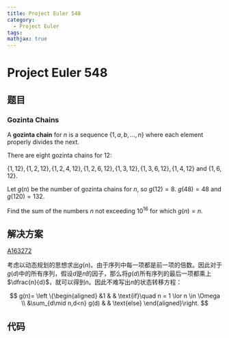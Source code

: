 ```yaml
---
title: Project Euler 548
category:
  - Project Euler
tags:
mathjax: true
---
```

<escape><!-- more --></escape>




# Project Euler 548
## 题目
### Gozinta Chains

A **gozinta chain** for $n$ is a sequence $\{1,a,b,\dots,n\}$ where each element properly divides the next.

There are eight gozinta chains for $12:$ 

$\{1,12\} ,\{1,2,12\}, \{1,2,4,12\}, \{1,2,6,12\}, \{1,3,12\}, \{1,3,6,12\}, \{1,4,12\}$ and $\{1,6,12\}$.

Let $g(n)$ be the number of gozinta chains for $n$, so $g(12)=8$. $g(48)=48$ and $g(120)=132$.

Find the sum of the numbers $n$ not exceeding $10^{16}$ for which $g(n)=n$.


## 解决方案

[A163272](https://oeis.org/A163272)

考虑以动态规划的思想求出$g(n)$。由于序列中每一项都是前一项的倍数。因此对于$g(d)$中的所有序列，假设$d$是$n$的因子，那么将$g(d)$所有序列的最后一项都乘上$\dfrac{n}{d}$，就可以得到$n$。因此不难写出$n$的状态转移方程：

$$
g(n)=
\left \{\begin{aligned}
  &1  & & \text{if}\quad n = 1 \lor n \in \Omega \\
  &\sum_{d\mid n,d<n} g(d) & & \text{else}
\end{aligned}\right.
$$



## 代码


